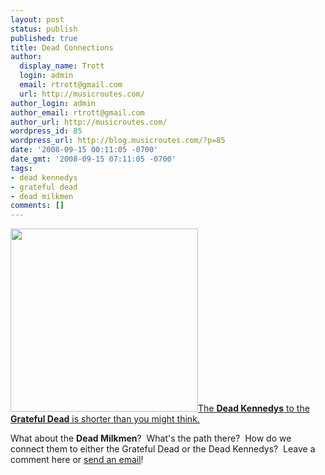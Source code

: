 ```yaml
---
layout: post
status: publish
published: true
title: Dead Connections
author:
  display_name: Trott
  login: admin
  email: rtrott@gmail.com
  url: http://musicroutes.com/
author_login: admin
author_email: rtrott@gmail.com
author_url: http://musicroutes.com/
wordpress_id: 85
wordpress_url: http://blog.musicroutes.com/?p=85
date: '2008-09-15 00:11:05 -0700'
date_gmt: '2008-09-15 07:11:05 -0700'
tags:
- dead kennedys
- grateful dead
- dead milkmen
comments: []
---
```

<p><img class="alignleft size-medium wp-image-86" title="Dead Milkmen" src="http://blog.musicroutes.com/wp-content/uploads/2008/09/dead_milkmen-300x293.jpg" alt="" width="300" height="293" /><a href="http://musicroutes.com/route.php?musicianName=The+Dead+Kennedys&musicianName2=The+Grateful+Dead" target="_blank">The <strong>Dead Kennedys</strong> to the <strong>Grateful Dead</strong> is shorter than you might think.</a></p>
<p>What about the <strong>Dead Milkmen</strong>?  What's the path there?  How do we connect them to either the Grateful Dead or the Dead Kennedys?  Leave a comment here or <a href="http://musicroutes.com/contact.php" target="_blank">send an email</a>!</p>
